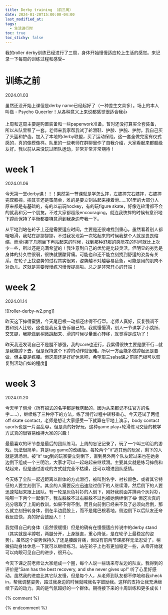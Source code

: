 ```yaml
---
title: Derby training （前三周）
date: 2024-01-20T15:00:00-04:00
last_modified_at: 
tags:
  - 生活进行时
toc: true
toc_sticky: false
---
```

我的roller derby训练已经进行了三周，身体开始慢慢适应轮上生活的感觉。来记录一下每周的训练过程和感受~
<!--more-->

# 训练之前
2024.01.03

虽然还没开始上课但是derby name已经起好了（一种差生文具多）。场上的本人叫做 - Psycho Queerler！从各种意义上来说都感觉很适合我👍

上周和这周主要是购置装备和一些paperwork准备。暂时还没打算买全套装备，所以从队里租了一套。老师来我家帮我试了轮滑鞋、护膝、护腕、护肘。我自己买了头盔和护齿。加入了本地的derby联盟，买了运动保险。这一套全做完蛮有仪式感的，真的像模像样。队里的一些老师在群聊里作了自我介绍，大家看起来都超级友好。我以前从来没玩过团队运动，非常非常非常期待！

# week 1
2024.01.06

今天第一堂derby课！！！果然第一节课就是学怎么摔，左膝摔完右膝摔，右膝摔完双膝摔。摔其实还是蛮简单，难的是要立刻站起来接着滑……101里的大部分人原来都是有基础的，有的以前玩hockey，有的玩figure skate，好像连轮滑都不会的就我和另一个朋友。不过大家都超级encouraging，就连我快摔的时候有意识地下蹲而保持了平衡都要特意滑到我身边夸我一下。 

从平地到站在轮子上还是需要适应时间，主要是还很难找到重心。虽然看着别人都嗖嗖滑，我站在那挪挪挪，不过我发现第一次站起来的时候我整个人就是畏畏缩缩，而滑/挪了几圈坐下再站起来的时候，找到那种舒服的感觉花的时间就比上次少一些，所以还是充满希望的！我注意到自己的优势是比较灵活，但明显的劣势是身体的持久性很弱，很快就腰酸背痛。可能也和还不能立刻找到舒适的姿势有关系，在轮子上找姿势的过程其实很累，姿势越不对越容易疲惫，可能是用的肌肉不对劲儿。这就是需要慢慢练习慢慢提高啦。总之是非常开心的开端！

# week 2
2024.01.14

![[roller-derby-w2.png]]

昨天这下摔得蛮狠，今天尾巴根一动都还疼得不行😇。老师人真好，反复强调不要和别人比较，这也是我反复告诉自己的。我就慢慢滑，别人一节课学了小跳跃、交叉腿，我能做到稍微跳起来、滑的时候尽量重心转移，就觉得是成功了！

昨天我还发现自己不是腿不够强，我的core也还行，我累得很快主要是腰不行…就是我能蹲下去，但是保持这个下蹲的动作就很难。所以一方面能多做蹲起还是要做，但主要是练腰。但这周还是好好休息吧，希望周三salsa课之前尾巴根可以恢复到活动自如的程度🥲

# week 3
2024.01.20

今天学了侧滑（所有招式的名字都是我瞎起的，因为从来都记不住官方的名字……），继续练了三种停下的方法，练了滑行过程中转移重心。今天还试了两组off skate contact，老师是想让大家感受一下就算在平地上演示，body contact sports也是一片混乱😂。但是真的好好玩，这种game play+轮滑练习交替的教学方式真的很容易维持大家的兴趣！

最最喜欢的环节总是最后的团队练习。上周的忘记记录了，玩了一个叫三明治的游戏。玩法很简单，算是tag game的改编版。每轮两个"it“追其他的玩家，剩下的人就是满场滑。被”it“ tag到的玩家要立刻倒下，直到另外两个队友赶过来也在她身边倒下组成一个三明治，大家才可以一起站起来继续滑。主要其实就是练习摔倒和站起来，但是通过游戏的方式就完全不枯燥，还可以增进团队感情。

今天练了全队一起近距离以群体的方式滑行，被叫到名字、衬衫颜色、或者其它特征的人要立刻倒下。其余的人需要反应迅速绕过倒下的人继续滑，然后倒下的人要迅速站起来跟上团队。有一轮是灰色衬衫的人倒下，刚好我前面并排两个灰衬衫，啪嚓一下两个一起倒下，我左躲躲不过右躲躲不过也被她俩绊倒了😂 但这次真的充分吸取了上周的教训。如果不得不倒，而且向前倒已经来不及了必须向后倒，那么就立刻扭转身体，倒在半边屁股上，而不是尾巴根着地。侧边倒下以后队友还夸我反应快，真的好会鼓励人！！

我觉得自己的身体（虽然很缓慢）但是的确有在慢慢适应传说中的derby stand（其实就是半蹲啦，两腿分开，上身挺直，重心降低，是在轮子上最稳定的姿势）。虽然这个姿势保持久了还是腰酸背痛，但没有前两节课那样无法忍受了，稍微扭动身体休息一下就可以继续练习。站在轮子上也有更加稳定一些，从零开始就可以肉眼可见自己的进步，很开心。

今天下课之前老师让大家组成一个圈，每个人说一些话来夸左边的队友。我得到的评价是”Sam has the best recovery, and she never gives up!" 听了心里好感动。虽然我的进度比其它队友慢，但是每个人，从老师到队友都不停地和我check in，帮我调整姿势，路过我身边的时候就喊我名字鼓励我。这样的支持让我充满继续下去的动力。真的是气氛超好的一个群体。期待接下来的十周训练和更多成长！


{% comment %}

{% endcomment %}